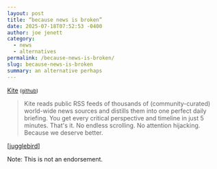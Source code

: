 ```yaml
---
layout: post
title: “because news is broken”
date: 2025-07-18T07:52:53 -0400
author: joe jenett
category:
  - news
  - alternatives
permalink: /because-news-is-broken/
slug: because-news-is-broken
summary: an alternative perhaps
---
```

<p>
<a title="Kite" href="https://kite.kagi.com/">Kite</a> <small>(<a href="https://github.com/kagisearch/kite-public">github</a>)</small>
</p>
<blockquote>
<p>
Kite reads public RSS feeds of thousands of (community-curated) world-wide news sources and distills them into one perfect daily briefing. You get every critical perspective and timeline in just 5 minutes. That's it. No endless scrolling. No attention hijacking. Because we deserve better.
</p>
</blockquote>
[<a title="source" href="https://pinboard.in/u:jugglebird">jugglebird</a>]
<p class="note">Note: This is not an endorsement.</p>
<a href="https://brid.gy/publish/mastodon"></a>
